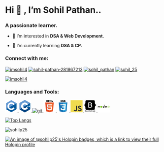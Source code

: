<h1 align="left">Hi 🙋 , I’m Sohil Pathan..</h1>
<h3 align="left">A passionate learner.</h3>

- 👀 I’m interested in **DSA & Web Development.**

- 🌱 I’m currently learning **DSA & CP.**

<h3 align="left">Connect with me:</h3>
<p align="left">
<a href="https://twitter.com/imsohil4" target="blank"><img align="center" src="https://raw.githubusercontent.com/rahuldkjain/github-profile-readme-generator/master/src/images/icons/Social/twitter.svg" alt="imsohil4" height="30" width="40" /></a>
<a href="https://linkedin.com/in/sohil-pathan-281867213" target="blank"><img align="center" src="https://raw.githubusercontent.com/rahuldkjain/github-profile-readme-generator/master/src/images/icons/Social/linked-in-alt.svg" alt="sohil-pathan-281867213" height="30" width="40" /></a>
<a href="https://www.codechef.com/users/sohil_pathan" target="blank"><img align="center" src="https://cdn.jsdelivr.net/npm/simple-icons@3.1.0/icons/codechef.svg" alt="sohil_pathan" height="30" width="40" /></a>
<a href="https://www.leetcode.com/sohil_25" target="blank"><img align="center" src="https://raw.githubusercontent.com/rahuldkjain/github-profile-readme-generator/master/src/images/icons/Social/leet-code.svg" alt="sohil_25" height="30" width="40" /></a>
</p>
<p align="left"> <a href="https://twitter.com/imsohil4" target="blank"><img src="https://img.shields.io/twitter/follow/imsohil4?logo=twitter&style=for-the-badge" alt="imsohil4" /></a> </p>
<h3 align="left">Languages and Tools:</h3>
<p align="left"> <a href="https://www.cprogramming.com/" target="_blank" rel="noreferrer"> <img src="https://raw.githubusercontent.com/devicons/devicon/master/icons/c/c-original.svg" alt="c" width="40" height="40"/> </a> <a href="https://www.w3schools.com/cpp/" target="_blank" rel="noreferrer"> <img src="https://raw.githubusercontent.com/devicons/devicon/master/icons/cplusplus/cplusplus-original.svg" alt="cplusplus" width="40" height="40"/> </a>  <a href="https://git-scm.com/" target="_blank" rel="noreferrer"> <img src="https://www.vectorlogo.zone/logos/git-scm/git-scm-icon.svg" alt="git" width="40" height="40"/> </a> <a href="https://www.w3.org/html/" target="_blank" rel="noreferrer"> <img src="https://raw.githubusercontent.com/devicons/devicon/master/icons/html5/html5-original-wordmark.svg" alt="html5" width="40" height="40"/> </a> <a href="https://www.w3schools.com/css/" target="_blank" rel="noreferrer"> <img src="https://raw.githubusercontent.com/devicons/devicon/master/icons/css3/css3-original-wordmark.svg" alt="css3" width="40" height="40"/> </a><a href="https://developer.mozilla.org/en-US/docs/Web/JavaScript" target="_blank" rel="noreferrer"> <img src="https://raw.githubusercontent.com/devicons/devicon/master/icons/javascript/javascript-original.svg" alt="javascript" width="40" height="40"/> </a> 
<a href="https://getbootstrap.com" target="_blank" rel="noreferrer"> <img src="https://raw.githubusercontent.com/devicons/devicon/master/icons/bootstrap/bootstrap-plain-wordmark.svg" alt="bootstrap" width="40" height="40"/> </a>  <a href="https://nodejs.org" target="_blank" rel="noreferrer"> <img src="https://raw.githubusercontent.com/devicons/devicon/master/icons/nodejs/nodejs-original-wordmark.svg" alt="nodejs" width="40" height="40"/> </a></p>

[![Top Langs](https://github-readme-stats.vercel.app/api/top-langs/?username=sohilp25&layout=compact)](https://github.com/sohilp25/github-readme-stats)

<p>&nbsp;<img align="left" src="https://github-readme-stats.vercel.app/api?username=sohilp25&show_icons=true&locale=en" alt="sohilp25" /></p>

[![An image of @sohilp25's Holopin badges, which is a link to view their full Holopin profile](https://holopin.me/sohilp25)](https://holopin.io/@sohilp25)
